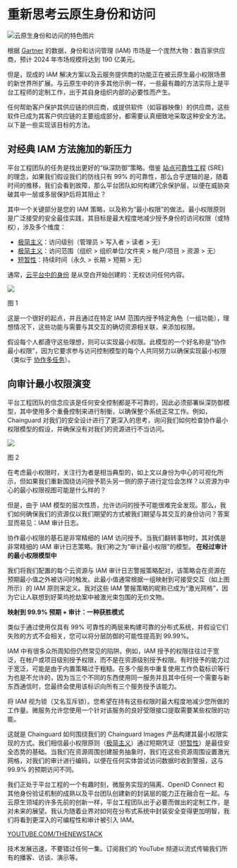 # 重新思考云原生身份和访问

![云原生身份和访问的特色图片](https://cdn.thenewstack.io/media/2024/05/06aae5f0-lasers123-1024x576.jpg)

根据 [Gartner](https://www.gartner.com/smarterwithgartner/key-priorities-for-iam-leaders-in-2021) 的数据，身份和访问管理 (IAM) 市场是一个庞然大物：数百家供应商，预计 2024 年市场规模将达到 190 亿美元。

但是，现成的 IAM 解决方案以及云服务提供商的功能正在被云原生最小权限场景的新世界所扩展。与云原生中的许多其他示例一样，一些最有趣的方法实际上是平台工程师的定制工作，出于其自身组织内部的必要性而产生。

任何帮助客户保护其供应链的供应商，或提供软件（如容器映像）的供应商，这些软件已成为其客户供应链的主要组成部分，都需要认真细致地采取这种安全方法。以下是一些实现该目标的方法。

## 对经典 IAM 方法施加的新压力

平台工程团队的任务是找出更好的“纵深防御”策略。借鉴 [站点可靠性工程](https://thenewstack.io/a-site-reliability-engineers-advice-on-what-breaks-our-systems/) (SRE) 的理念，如果我们假设我们的防线只有 99% 的可靠性，那么合乎逻辑的是，随着时间的推移，我们会看到故障，那么平台团队如何构建冗余保护层，以便在威胁突破其中一层或多层保护后将其阻止？

其中一个关键部分是您的 IAM 策略，以及称为“最小权限”的做法。最小权限原则是广泛接受的安全最佳实践，其目标是最大程度地减少授予身份的访问权限（或特权），涉及多个维度：

- [极简主义](https://www.chainguard.dev/unchained/the-principle-of-minimalism)：访问级别（管理员 > 写入者 > 读者 > 无）
- [极简主义](https://www.chainguard.dev/unchained/the-principle-of-minimalism)：访问范围（组织 > 组织单位/文件夹 > 帐户/项目 > 资源 > 无）
- [短暂性](https://www.chainguard.dev/unchained/the-principle-of-ephemerality)：持续时间（永久 > 长期 > 短期 > 无）

通常，[云平台中的身份](https://thenewstack.io/architectural-considerations-for-creating-cloud-native-applications/) 是从空白开始创建的：无权访问任何内容。

![](https://cdn.thenewstack.io/media/2024/05/50c9db61-image1.png)

图 1

这是一个很好的起点，并且通过在特定 IAM 范围内授予特定角色（一组功能），理想情况下，这些功能与需要与其交互的确切资源相关联，来添加权限。

假设每个人都遵守这些理想，则可以实现最小权限。此模型的一个好名称是“协作最小权限”，因为它要求参与访问控制模型的每个人共同努力以确保实现最小权限（类似于 [协作多任务](https://en.wikipedia.org/wiki/Cooperative_multitasking)）。

## 向审计最小权限演变

平台工程团队的信念应该是任何安全控制都是不可靠的，因此必须部署纵深防御模型，其中使用多个重叠控制来进行制衡，以确保整个系统正常工作。例如，Chainguard 对我们的安全设计进行了更深入的思考，询问我们如何检查协作最小权限模型的假设，并确保没有对我们的资源进行不当访问。

![](https://cdn.thenewstack.io/media/2024/05/0e7e3e90-image3.png)

图 2

在考虑最小权限时，关注行为者是相当典型的，如上文以身份为中心的可视化所示，但如果我们重新围绕访问授予箭头另一侧的原子进行定位会怎样？以资源为中心的最小权限视图可能是什么样的？

但是，由于 IAM 模型的层次性质，允许访问的授予可能很难完全发现。那么，我们如何确保我们的资源仅以我们期望的方式被我们期望与其交互的身份访问？答案显而易见：IAM 审计日志。

协作最小权限的基石是非常精细的 IAM 访问授予。当我们翻转事物时，其对偶是非常精细的 IAM 审计日志策略。我们称之为“审计最小权限”的模型。
**在经过审计的最小权限模型中**

我们将我们配置的每个云资源与 IAM 审计日志警报策略配对，该策略会在资源在预期最小值之外被访问时触发。此最小值通常根据一组映射到可接受交互（如上图所示）的 IAM 原则来定义。我对这些 IAM 警报策略的昵称已成为“激光网格”，因为它让人联想到好莱坞抢劫案中被激光束包围的无价文物。

**映射到 99.9% 预期 + 审计：一种获胜模式**

类似于通过使用仅具有 99% 可靠性的两层来构建可靠的分布式系统，并假设它们失败的方式不会相关，您可以将分层防御的可能性提高到 99.99%。

IAM 中有很多众所周知但仍然常见的陷阱。例如，IAM 授予的权限往往过于宽泛，在帐户或项目级别授予权限，而不是在资源级别授予权限。有时授予的能力过于宽泛，可能是由于内置策略过于粗糙。在多个服务中重复使用工作负载标识等行为也是不允许的，因为当三个不同的东西使用同一服务并且其中任何一个需要与新东西通信时，您最终会使用该标识向所有三个服务授予该能力。

将 IAM 视为锁（又名互斥锁）。您希望在持有这些权限时最大程度地减少您所做的工作量。微服务允许您使用一个针对该服务的良好受限接口提取需要某些权限的功能。

这就是 Chainguard 如何围绕我们的 Chainguard Images 产品构建其最小权限实现的方式。我们相信最小权限原则（[极简主义](https://www.chainguard.dev/unchained/the-principle-of-minimalism)）通过短期凭证（[短暂性](https://www.chainguard.dev/unchained/the-principle-of-ephemerality)）是最佳安全态势的基础。当我们在资源周围创建服务抽象时，我们在这些资源周围设置激光网格，对我们的审计进行编码，以便在任何实体尝试访问数据时收到警报，这与 99.9% 的预期访问不同。

我们正处于平台工程的一个有趣时刻，微服务实现的隔离、OpenID Connect 和其他身份验证机制的成熟以及平台团队创建新的封装层的能力正在融合在一起。与云原生领域的许多先前的创新一样，平台工程团队出于必要而做出的定制工作，是对未来的展望。我认为随着业界对如何在分布式系统中封装安全变得更加明智，我们将看到更深入的可编程性和审计被引入 IAM。

[YOUTUBE.COM/THENEWSTACK](https://youtube.com/thenewstack?sub_confirmation=1)

技术发展迅速，不要错过任何一集。订阅我们的 YouTube 频道以流式传输我们所有的播客、访谈、演示等。